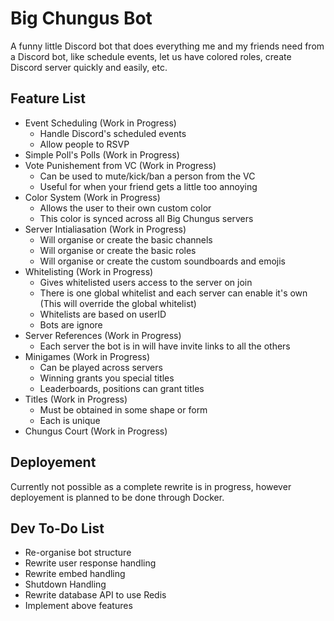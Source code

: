 # Big Chungus Bot
A funny little Discord bot that does everything me and my friends need from a Discord bot, like schedule events, let us have colored roles, create Discord server quickly and easily, etc.

## Feature List
- Event Scheduling (Work in Progress)
    - Handle Discord's scheduled events
    - Allow people to RSVP
- Simple Poll's Polls (Work in Progress)
- Vote Punishement from VC (Work in Progress)
    - Can be used to mute/kick/ban a person from the VC
    - Useful for when your friend gets a little too annoying
- Color System (Work in Progress)
    - Allows the user to their own custom color
    - This color is synced across all Big Chungus servers
- Server Intialiasation (Work in Progress)
    - Will organise or create the basic channels
    - Will organise or create the basic roles
    - Will organise or create the custom soundboards and emojis
- Whitelisting (Work in Progress)
    - Gives whitelisted users access to the server on join
    - There is one global whitelist and each server can enable it's own (This will override the global whitelist)
    - Whitelists are based on userID
    - Bots are ignore
- Server References (Work in Progress)
    - Each server the bot is in will have invite links to all the others
- Minigames (Work in Progress)
    - Can be played across servers
    - Winning grants you special titles
    - Leaderboards, positions can grant titles
- Titles (Work in Progress)
    - Must be obtained in some shape or form
    - Each is unique
- Chungus Court (Work in Progress)

## Deployement
Currently not possible as a complete rewrite is in progress, however deployement is planned to be done through Docker.

## Dev To-Do List
- Re-organise bot structure
- Rewrite user response handling
- Rewrite embed handling
- Shutdown Handling
- Rewrite database API to use Redis
- Implement above features
